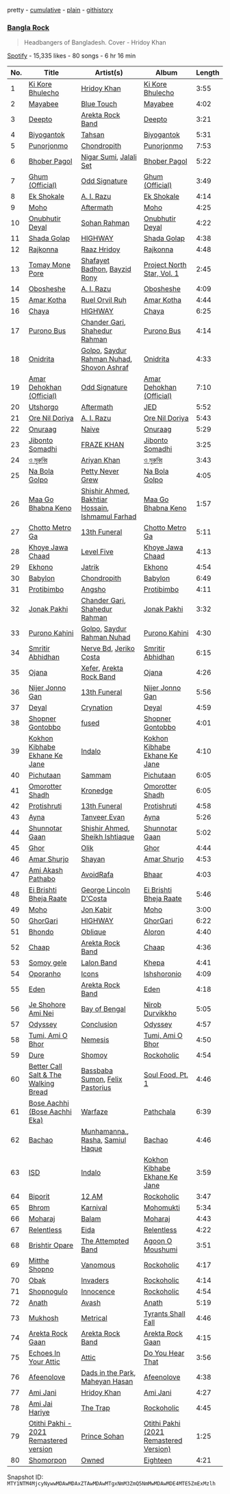 pretty - [cumulative](/playlists/cumulative/37i9dQZF1DX3MUQrfTBXMY.md) - [plain](/playlists/plain/37i9dQZF1DX3MUQrfTBXMY) - [githistory](https://github.githistory.xyz/mackorone/spotify-playlist-archive/blob/main/playlists/plain/37i9dQZF1DX3MUQrfTBXMY)

### [Bangla Rock](https://open.spotify.com/playlist/37i9dQZF1DX3MUQrfTBXMY)

> Headbangers of Bangladesh\. Cover \- Hridoy Khan

[Spotify](https://open.spotify.com/user/spotify) - 15,335 likes - 80 songs - 6 hr 16 min

| No. | Title | Artist(s) | Album | Length |
|---|---|---|---|---|
| 1 | [Ki Kore Bhulecho](https://open.spotify.com/track/60zmqnMo2hbsg9KMslHChB) | [Hridoy Khan](https://open.spotify.com/artist/4L8j8SN9LKAcKYq8oy4f5j) | [Ki Kore Bhulecho](https://open.spotify.com/album/0uGQ03b444OyPeMweM5Xks) | 3:55 |
| 2 | [Mayabee](https://open.spotify.com/track/0sNM2ixLSvQyt1UvIyzej5) | [Blue Touch](https://open.spotify.com/artist/0aL6Av2TQ6oCEi6ctrectc) | [Mayabee](https://open.spotify.com/album/5jK5GGn8Z76n8PZRTclzoH) | 4:02 |
| 3 | [Deepto](https://open.spotify.com/track/4Ese1NYGFeQV1hi3ssqyB1) | [Arekta Rock Band](https://open.spotify.com/artist/5c7JjKTazKNQubk2GjgbJT) | [Deepto](https://open.spotify.com/album/57QYgRXlMEqMXF5dDO6jvz) | 3:21 |
| 4 | [Biyogantok](https://open.spotify.com/track/7e4tE0wyLzVuzUPbUMCqR6) | [Tahsan](https://open.spotify.com/artist/69Tu9c0t0IOf0ipXnE74sQ) | [Biyogantok](https://open.spotify.com/album/4Zyvcf7CpmYATwEhAXGo3h) | 5:31 |
| 5 | [Punorjonmo](https://open.spotify.com/track/25Hmu4UVzgiiv298sHjERP) | [Chondropith](https://open.spotify.com/artist/25E9e3odwVN7nGzUuMRKW9) | [Punorjonmo](https://open.spotify.com/album/0mIPFSHREKf2yXhgXPrImn) | 7:53 |
| 6 | [Bhober Pagol](https://open.spotify.com/track/3IlpJeoqcBW3MU9lL2qf0L) | [Nigar Sumi](https://open.spotify.com/artist/5v4ceNWjpPcck7V5tPbOn1), [Jalali Set](https://open.spotify.com/artist/1DUbMaHb0Qi0LutuodIxnN) | [Bhober Pagol](https://open.spotify.com/album/3rwS1ScolLwpU7uuFDLb3t) | 5:22 |
| 7 | [Ghum \(Official\)](https://open.spotify.com/track/18xxOCfmxqBD5YgTFpzp5d) | [Odd Signature](https://open.spotify.com/artist/4j8byCgeZUKS1oeXdwD1GC) | [Ghum \(Official\)](https://open.spotify.com/album/5NXiZMrsbAyswRpt369KJm) | 3:49 |
| 8 | [Ek Shokale](https://open.spotify.com/track/6t5ccJLoXgGZGOLRA0Mbip) | [A\. I\. Razu](https://open.spotify.com/artist/67ShnJ9ENhvPwmWymi4zYB) | [Ek Shokale](https://open.spotify.com/album/5MqL326rSE0RhufZcQ2Rry) | 4:14 |
| 9 | [Moho](https://open.spotify.com/track/6Y2lrjXwW8YcCU5H4xMFBs) | [Aftermath](https://open.spotify.com/artist/79iOqoOkavfzftyQjx21qp) | [Moho](https://open.spotify.com/album/39HxuHhewQJHpv2EOSYA8K) | 4:25 |
| 10 | [Onubhutir Deyal](https://open.spotify.com/track/1gqFd1MsRXMVX1CZ8mmEA0) | [Sohan Rahman](https://open.spotify.com/artist/0PT4CxgGdroBgFaq4QvakT) | [Onubhutir Deyal](https://open.spotify.com/album/6bBTDJqUV6MHIjYNMbNCy6) | 4:22 |
| 11 | [Shada Golap](https://open.spotify.com/track/056R8hTzXwi1GNzORWm9Rz) | [HIGHWAY](https://open.spotify.com/artist/62mZpB59RHyxLGNesP78Vg) | [Shada Golap](https://open.spotify.com/album/6uZ4fMxLBklu5QyQRYmq9G) | 4:38 |
| 12 | [Rajkonna](https://open.spotify.com/track/1nry5tFhZzkCs3x28Bff7q) | [Raaz Hridoy](https://open.spotify.com/artist/3VlTqolpxQtbhqcr98zilo) | [Rajkonna](https://open.spotify.com/album/5e7Ah1MlTjAd7vq5FACCpb) | 4:48 |
| 13 | [Tomay Mone Pore](https://open.spotify.com/track/5wW1wMvFAYkG0PIA1XSPkf) | [Shafayet Badhon](https://open.spotify.com/artist/6IkPa1RHI4966Tmbos22Px), [Bayzid Rony](https://open.spotify.com/artist/0d9xrOzUVP4VRw0zeVqiDh) | [Project North Star, Vol\. 1](https://open.spotify.com/album/0eg9Gl97LB6NoSL9C01eMO) | 2:45 |
| 14 | [Obosheshe](https://open.spotify.com/track/3BytGDfjJcnzogZTWDiIk5) | [A\. I\. Razu](https://open.spotify.com/artist/67ShnJ9ENhvPwmWymi4zYB) | [Obosheshe](https://open.spotify.com/album/72PhIKj0ezOuThNcN1cga9) | 4:09 |
| 15 | [Amar Kotha](https://open.spotify.com/track/6H3FLq2hj9zc7q4F0SrWmj) | [Ruel Orvil Ruh](https://open.spotify.com/artist/2GTT565kteUrCjnYX8daLP) | [Amar Kotha](https://open.spotify.com/album/4hOfr2nf610fyTKLnROUIk) | 4:44 |
| 16 | [Chaya](https://open.spotify.com/track/6YdezeXuIAkGaLRgbC08Ny) | [HIGHWAY](https://open.spotify.com/artist/62mZpB59RHyxLGNesP78Vg) | [Chaya](https://open.spotify.com/album/5DHclWpAoKJglHp93WrQ2F) | 6:25 |
| 17 | [Purono Bus](https://open.spotify.com/track/2oj9Iq1HGqsTMGN0EhZFjG) | [Chander Gari](https://open.spotify.com/artist/3x6rvgjqBoYI2RhFQJ3KNR), [Shahedur Rahman](https://open.spotify.com/artist/6gTOIkm9o7TcjatXNGE3ZM) | [Purono Bus](https://open.spotify.com/album/4wjRugr4HRbzuzetMnuIrB) | 4:14 |
| 18 | [Onidrita](https://open.spotify.com/track/6Jsb5Oe62xzzzi7i2M8nsc) | [Golpo](https://open.spotify.com/artist/3VXEQjIIqL58DhPzvZMELO), [Saydur Rahman Nuhad](https://open.spotify.com/artist/1T9nSGIHlJ1bEeWX6aeqbA), [Shovon Ashraf](https://open.spotify.com/artist/1HwE9oYETtZQ1nJEEiEPvP) | [Onidrita](https://open.spotify.com/album/5FWR1xTVKQgjbM92eRCzdc) | 4:33 |
| 19 | [Amar Dehokhan \(Official\)](https://open.spotify.com/track/78EbJAZcUdahv84ZF2FyS1) | [Odd Signature](https://open.spotify.com/artist/4j8byCgeZUKS1oeXdwD1GC) | [Amar Dehokhan \(Official\)](https://open.spotify.com/album/0hvuNELjDIOjZvzooplf4C) | 7:10 |
| 20 | [Utshorgo](https://open.spotify.com/track/7tcHBMra1AZ3QWIHX3hX0r) | [Aftermath](https://open.spotify.com/artist/79iOqoOkavfzftyQjx21qp) | [JED](https://open.spotify.com/album/1oLSVb8CrKCdQyoY7LIeIZ) | 5:52 |
| 21 | [Ore Nil Doriya](https://open.spotify.com/track/633EJpBKhPns6Z6Tp4K9a7) | [A\. I\. Razu](https://open.spotify.com/artist/67ShnJ9ENhvPwmWymi4zYB) | [Ore Nil Doriya](https://open.spotify.com/album/1BHqOSF6p6Qzn70vOkNtsv) | 5:43 |
| 22 | [Onuraag](https://open.spotify.com/track/75H72N8knxyDjaKmSWIKGo) | [Naive](https://open.spotify.com/artist/15akENis2TaJHxXw8cwzXw) | [Onuraag](https://open.spotify.com/album/71CWDjKVJcvSTqQhGJdOzK) | 5:29 |
| 23 | [Jibonto Somadhi](https://open.spotify.com/track/6XL84ZO0NDI6ssyn0kbV8V) | [FRAZE KHAN](https://open.spotify.com/artist/0pCSCTvPFOBkkD70vjwjFy) | [Jibonto Somadhi](https://open.spotify.com/album/649gMbZYZYUu36UxD34t4J) | 3:25 |
| 24 | [ও মুরুব্বি](https://open.spotify.com/track/1Cn5z87cpiD0uxMIzcFE4b) | [Ariyan Khan](https://open.spotify.com/artist/28y51UfdmY0xm7lHLrDd34) | [ও মুরুব্বি](https://open.spotify.com/album/2bkb02lSyVRDdbPVjkZcER) | 3:43 |
| 25 | [Na Bola Golpo](https://open.spotify.com/track/7iV811lSVQPcHiL9GdsmxA) | [Petty Never Grew](https://open.spotify.com/artist/0qrCUohuMaUYuNfTi9uQAY) | [Na Bola Golpo](https://open.spotify.com/album/5gjP4D4VW4kcm5G23s2gvn) | 4:05 |
| 26 | [Maa Go Bhabna Keno](https://open.spotify.com/track/2BwUnAP2QhfFjtN0Ah7nPX) | [Shishir Ahmed](https://open.spotify.com/artist/7B9OMl4OkifBonxyDNBJ2A), [Bakhtiar Hossain](https://open.spotify.com/artist/5BixMBi6zYuMQ3suvrT6LF), [Ishmamul Farhad](https://open.spotify.com/artist/3a3SXVCQIAqiC8jIQ5S6en) | [Maa Go Bhabna Keno](https://open.spotify.com/album/5DrJc56e982XXy1ZfjQ9iV) | 1:57 |
| 27 | [Chotto Metro Ga](https://open.spotify.com/track/1WuuePXlvzSMJPKygdeZu9) | [13th Funeral](https://open.spotify.com/artist/6r4kTQoYjObienwuKU4PBT) | [Chotto Metro Ga](https://open.spotify.com/album/3DYrY6zUtihcMYpSd1JBQC) | 5:11 |
| 28 | [Khoye Jawa Chaad](https://open.spotify.com/track/7drgfsb1o3LPQQc5tHZW8O) | [Level Five](https://open.spotify.com/artist/0wf0kncEWHLMGqYqXgZql8) | [Khoye Jawa Chaad](https://open.spotify.com/album/0FwGhAmAhssWTEzv9P0VYX) | 4:13 |
| 29 | [Ekhono](https://open.spotify.com/track/4ZoiikOfDXv4ks5rRqiK1Z) | [Jatrik](https://open.spotify.com/artist/6MMQ5xS4dg5ImURe4UFbWU) | [Ekhono](https://open.spotify.com/album/01DwqEvRJlH9iU5knnO2uB) | 4:54 |
| 30 | [Babylon](https://open.spotify.com/track/5bo2zyA4ty7fuXSQiDV11R) | [Chondropith](https://open.spotify.com/artist/25E9e3odwVN7nGzUuMRKW9) | [Babylon](https://open.spotify.com/album/6XQ47J5lY2VA4Gevkp0AOQ) | 6:49 |
| 31 | [Protibimbo](https://open.spotify.com/track/5l2n874eQvJoq8qvEowNOJ) | [Angsho](https://open.spotify.com/artist/2NRt2eIZ7PmlsdvfghhhOp) | [Protibimbo](https://open.spotify.com/album/5EIRZsKGKu4HGbyT22FvYU) | 4:11 |
| 32 | [Jonak Pakhi](https://open.spotify.com/track/0dJShg9yaI1XgwZikfzBXQ) | [Chander Gari](https://open.spotify.com/artist/3x6rvgjqBoYI2RhFQJ3KNR), [Shahedur Rahman](https://open.spotify.com/artist/6gTOIkm9o7TcjatXNGE3ZM) | [Jonak Pakhi](https://open.spotify.com/album/1ZXagWb8MPCHkLBCKZk0gr) | 3:32 |
| 33 | [Purono Kahini](https://open.spotify.com/track/5EkI5AdIhs2DIBg3INGQpm) | [Golpo](https://open.spotify.com/artist/3VXEQjIIqL58DhPzvZMELO), [Saydur Rahman Nuhad](https://open.spotify.com/artist/1T9nSGIHlJ1bEeWX6aeqbA) | [Purono Kahini](https://open.spotify.com/album/4icX1B77Kvx6LJF2Lmlpr2) | 4:30 |
| 34 | [Smritir Abhidhan](https://open.spotify.com/track/4ePw8mvGlWYzZdBxUdzVe6) | [Nerve Bd](https://open.spotify.com/artist/0NWAyPvcmuMuUEQsBUkQCd), [Jeriko Costa](https://open.spotify.com/artist/1K9AqGsFvlWsdaCqyk659B) | [Smritir Abhidhan](https://open.spotify.com/album/2erS31TFlQWBCNJls2vThu) | 6:15 |
| 35 | [Ojana](https://open.spotify.com/track/7GWkTRW0nOEmBWPoKAXF6S) | [Xefer](https://open.spotify.com/artist/2S5txX8JNvdebvGU6LZbf9), [Arekta Rock Band](https://open.spotify.com/artist/5c7JjKTazKNQubk2GjgbJT) | [Ojana](https://open.spotify.com/album/6EynXPTwNDlZyf5HcoVqx6) | 4:26 |
| 36 | [Nijer Jonno Gan](https://open.spotify.com/track/2fEMTumzVh5H1ozQwkBDyu) | [13th Funeral](https://open.spotify.com/artist/6r4kTQoYjObienwuKU4PBT) | [Nijer Jonno Gan](https://open.spotify.com/album/78jmJKiaCKhaUvpOxqYXgx) | 5:56 |
| 37 | [Deyal](https://open.spotify.com/track/3ElVLYZiaRXsvAZsAdbOQD) | [Crynation](https://open.spotify.com/artist/1XgnnIZMJmPcbW8ZD8mzUU) | [Deyal](https://open.spotify.com/album/3yN9WP2JqcLmzyhhIIzX8W) | 4:59 |
| 38 | [Shopner Gontobbo](https://open.spotify.com/track/1Geh1LEWKVmG2iJKP2BX8e) | [fused](https://open.spotify.com/artist/0t4yDm0LHubUiQFOvuNSN6) | [Shopner Gontobbo](https://open.spotify.com/album/1KrH6WrJ7pHIMVYq3jkeYr) | 4:01 |
| 39 | [Kokhon Kibhabe Ekhane Ke Jane](https://open.spotify.com/track/3jy2Bz9A9YBl9HbPvQle8X) | [Indalo](https://open.spotify.com/artist/37LGjqM0je1KNrLRD3MZ47) | [Kokhon Kibhabe Ekhane Ke Jane](https://open.spotify.com/album/1q7I38qz1tvEI6Oa1sAmIm) | 4:10 |
| 40 | [Pichutaan](https://open.spotify.com/track/3kGrKLyNUdcVh27oqwEYdE) | [Sammam](https://open.spotify.com/artist/2lis2CHagnbMNlEUrhU0wu) | [Pichutaan](https://open.spotify.com/album/4LfHUgVOnuvznzkOGCTxwX) | 6:05 |
| 41 | [Omorotter Shadh](https://open.spotify.com/track/7GiVS2cRWTOVXc3AZdC1db) | [Kronedge](https://open.spotify.com/artist/1BmU0W6qNHOVQclJYf9Mys) | [Omorotter Shadh](https://open.spotify.com/album/6mhqhKXjqxTkUZVehg52tS) | 6:05 |
| 42 | [Protishruti](https://open.spotify.com/track/4LFXQy7NN0KdraTRs2WZj9) | [13th Funeral](https://open.spotify.com/artist/6r4kTQoYjObienwuKU4PBT) | [Protishruti](https://open.spotify.com/album/2jGoGgLlFQKTpuEnxCXSDq) | 4:58 |
| 43 | [Ayna](https://open.spotify.com/track/6rDBaxKg0Ech5Y2bglqEus) | [Tanveer Evan](https://open.spotify.com/artist/4OUraoZcwg1SsMHFjuaajw) | [Ayna](https://open.spotify.com/album/5OgRzOvGkYweEgJO5OcJLK) | 5:26 |
| 44 | [Shunnotar Gaan](https://open.spotify.com/track/3rw1weqqFeFjSjWKTAmvzI) | [Shishir Ahmed](https://open.spotify.com/artist/7B9OMl4OkifBonxyDNBJ2A), [Sheikh Ishtiaque](https://open.spotify.com/artist/0iMi02nPTjOSfQqMfGJTZn) | [Shunnotar Gaan](https://open.spotify.com/album/30gPig90CPaXynDVw1Kie2) | 5:02 |
| 45 | [Ghor](https://open.spotify.com/track/306zePFBWCYpr7HgPWh1ac) | [Olik](https://open.spotify.com/artist/7fU5VKQ4KA88qLlJYvMHc7) | [Ghor](https://open.spotify.com/album/4GHgh8KdlZwal3idMiE55H) | 4:44 |
| 46 | [Amar Shurjo](https://open.spotify.com/track/5ZfsbR7btiWtDoQfGhpyiC) | [Shayan](https://open.spotify.com/artist/2aNKHDOr5ESFtFvrLMARPP) | [Amar Shurjo](https://open.spotify.com/album/5NBnpyrP8V3MZHTABxsEaj) | 4:53 |
| 47 | [Ami Akash Pathabo](https://open.spotify.com/track/62NkP9pkOw6y2B25pokMMQ) | [AvoidRafa](https://open.spotify.com/artist/0j4Xv6B3jAu40gzdooipIB) | [Bhaar](https://open.spotify.com/album/7ePeM5FJpq4pkpnDFFP3Q8) | 4:03 |
| 48 | [Ei Brishti Bheja Raate](https://open.spotify.com/track/6wYFG41ZlYQ9LZoO134Ywl) | [George Lincoln D'Costa](https://open.spotify.com/artist/20DQNJ7sBu2VqMnuDYXFOp) | [Ei Brishti Bheja Raate](https://open.spotify.com/album/5udSAW80w1dapro72dnnFX) | 5:46 |
| 49 | [Moho](https://open.spotify.com/track/7uSd8eNikOIqWjZk4ZxvK4) | [Jon Kabir](https://open.spotify.com/artist/41uDjhwAdkq4SYpMswPEtG) | [Moho](https://open.spotify.com/album/6buC5HKigeEIyAFhaABwuZ) | 3:00 |
| 50 | [GhorGari](https://open.spotify.com/track/2nRwICrrFgQwiqiZdPjXLe) | [HIGHWAY](https://open.spotify.com/artist/62mZpB59RHyxLGNesP78Vg) | [GhorGari](https://open.spotify.com/album/5NnGkLlJGRVav1xqXgcptY) | 6:22 |
| 51 | [Bhondo](https://open.spotify.com/track/07qgJazJQyknsbmuJZDL6N) | [Oblique](https://open.spotify.com/artist/4UZiqcfIggY32IYR1j13fz) | [Aloron](https://open.spotify.com/album/3B7o0RIBaO8xsXFuEGOUzr) | 4:40 |
| 52 | [Chaap](https://open.spotify.com/track/5yZh1R7FxddR7E2WsVALg8) | [Arekta Rock Band](https://open.spotify.com/artist/5c7JjKTazKNQubk2GjgbJT) | [Chaap](https://open.spotify.com/album/0vRBUL0pp2UW4b5bC5Zj6g) | 4:36 |
| 53 | [Somoy gele](https://open.spotify.com/track/3RDSAyE32oOnMFoEWEDtH3) | [Lalon Band](https://open.spotify.com/artist/2sEoW2m80iIVDpHIlgfkPw) | [Khepa](https://open.spotify.com/album/6oXxXaKox9eRoP1QUxaUOT) | 4:41 |
| 54 | [Oporanho](https://open.spotify.com/track/3PG0JQJExSRM4xGUpYvpEZ) | [Icons](https://open.spotify.com/artist/5dSpt5bMnQoSC0n16fpQUD) | [Ishshoronio](https://open.spotify.com/album/6GvalgWDABm1XEYvFfnGF1) | 4:09 |
| 55 | [Eden](https://open.spotify.com/track/53NYK7ZRLBErAMdJNBJEoo) | [Arekta Rock Band](https://open.spotify.com/artist/5c7JjKTazKNQubk2GjgbJT) | [Eden](https://open.spotify.com/album/5LtAT3Wo7DQ8dDCiR0bN1T) | 4:18 |
| 56 | [Je Shohore Ami Nei](https://open.spotify.com/track/1DI1uHLG1yesDqaucsLKLH) | [Bay of Bengal](https://open.spotify.com/artist/6dXgxvd22ojzmwry1cXSP6) | [Nirob Durvikkho](https://open.spotify.com/album/6CqQxAKa6d8ibYyiGGSZZc) | 5:05 |
| 57 | [Odyssey](https://open.spotify.com/track/4D7uYtaf2tUMJQU764Tuqs) | [Conclusion](https://open.spotify.com/artist/5SVgbg1080uyYMNC7rBoIp) | [Odyssey](https://open.spotify.com/album/1E86gHTDuuyIqUxbtGwefu) | 4:57 |
| 58 | [Tumi, Ami O Bhor](https://open.spotify.com/track/12KuRGdlIUoPOYUmMqFiPa) | [Nemesis](https://open.spotify.com/artist/694bRUlAdfIh4BpiMWI3FF) | [Tumi, Ami O Bhor](https://open.spotify.com/album/0nGeQAJDGQnl3pYUUPEwCy) | 4:50 |
| 59 | [Dure](https://open.spotify.com/track/0ro2uqekG3BWXDUpeBjJ5Q) | [Shomoy](https://open.spotify.com/artist/7IdZt8q8bmTYQOCYad1BYk) | [Rockoholic](https://open.spotify.com/album/2DLL4wKniDTPu17TPVKvpA) | 4:54 |
| 60 | [Better Call Salt & The Walking Bread](https://open.spotify.com/track/0S88D4HoXcUhx0KU8OOXDv) | [Bassbaba Sumon](https://open.spotify.com/artist/0dWXQH3oFfiWhCLcXCwKh0), [Felix Pastorius](https://open.spotify.com/artist/0pVMIumaNFtp1mCC7yJ8XM) | [Soul Food, Pt\. 1](https://open.spotify.com/album/0IiyxBvkuwv2xHaYZ4S0zD) | 4:46 |
| 61 | [Bose Aachhi \(Bose Aachhi Eka\)](https://open.spotify.com/track/4PIrHcNo9aVhKrlk9hPOLG) | [Warfaze](https://open.spotify.com/artist/06eRdiCBgFUhiuFjei0eH2) | [Pathchala](https://open.spotify.com/album/4cyc9rSyklY4JtbwAjVsnc) | 6:39 |
| 62 | [Bachao](https://open.spotify.com/track/0ma2ngaL9dwqlNUKEe84FN) | [Munhamanna.](https://open.spotify.com/artist/48vUe0vzNlHzJz6dfdqtqX), [Rasha](https://open.spotify.com/artist/6grYfB8l8WZo0NOtdcWWls), [Samiul Haque](https://open.spotify.com/artist/7tstbXKlLF8TKs23HYyAhL) | [Bachao](https://open.spotify.com/album/44HcKaBI2tWqsSEmIK9WLJ) | 4:46 |
| 63 | [ISD](https://open.spotify.com/track/5NHklX2aJag4YCJndtjjci) | [Indalo](https://open.spotify.com/artist/37LGjqM0je1KNrLRD3MZ47) | [Kokhon Kibhabe Ekhane Ke Jane](https://open.spotify.com/album/7atnOE38HHe2eIHud4VvHP) | 3:59 |
| 64 | [Biporit](https://open.spotify.com/track/3PvHtgctQj93os8wwyt4ZE) | [12 AM](https://open.spotify.com/artist/0iSj43HCLPRUKnJjVIfgXT) | [Rockoholic](https://open.spotify.com/album/2DLL4wKniDTPu17TPVKvpA) | 3:47 |
| 65 | [Bhrom](https://open.spotify.com/track/20tqANKua7Erq6u3yfT8tj) | [Karnival](https://open.spotify.com/artist/6xArchxfpOsC8rvclgSeAl) | [Mohomukti](https://open.spotify.com/album/2QjYtadVjnPoQkZVLqkzqv) | 5:34 |
| 66 | [Moharaj](https://open.spotify.com/track/0iAkSPCliJozniBFIq5qZO) | [Balam](https://open.spotify.com/artist/5io6IfbYy6t9IBtzYdOwN9) | [Moharaj](https://open.spotify.com/album/10qQWkkrX3Fr3No7t6fFlf) | 4:43 |
| 67 | [Relentless](https://open.spotify.com/track/1e15BIDZ6kuv7sByOm6M4B) | [Eida](https://open.spotify.com/artist/3qskfyIRwZtp6uIfj6OFcL) | [Relentless](https://open.spotify.com/album/77fnRNjsSV1Hj6FNuR6KXA) | 4:22 |
| 68 | [Brishtir Opare](https://open.spotify.com/track/5rGFMRxRt68bguL3gxSnZC) | [The Attempted Band](https://open.spotify.com/artist/1yCW8tZOgAjAHBJYt5COWt) | [Agoon O Moushumi](https://open.spotify.com/album/5KPR9AgO2hMyEfGYWPbrao) | 3:51 |
| 69 | [Mitthe Shopno](https://open.spotify.com/track/5sTph7Ktij6uPkWgVdTTPL) | [Vanomous](https://open.spotify.com/artist/6837JIyq53JF6Je9Tvbov9) | [Rockoholic](https://open.spotify.com/album/2DLL4wKniDTPu17TPVKvpA) | 4:17 |
| 70 | [Obak](https://open.spotify.com/track/5qZE8vsRIm5zeMGqcs4cp1) | [Invaders](https://open.spotify.com/artist/072YOPgJBQASwnyXY6tlP6) | [Rockoholic](https://open.spotify.com/album/2DLL4wKniDTPu17TPVKvpA) | 4:14 |
| 71 | [Shopnogulo](https://open.spotify.com/track/28epCqVjn1uzhyCt2p61hC) | [Innocence](https://open.spotify.com/artist/2J02fpL3ODGoXlL5Vqe0I8) | [Rockoholic](https://open.spotify.com/album/2DLL4wKniDTPu17TPVKvpA) | 4:54 |
| 72 | [Anath](https://open.spotify.com/track/0DCWyFL9SxBjSfLMhj8471) | [Avash](https://open.spotify.com/artist/1yg6sCbwRCFjo545X0qLgd) | [Anath](https://open.spotify.com/album/42V5qp9Z9SSpws2sZftzw5) | 5:19 |
| 73 | [Mukhosh](https://open.spotify.com/track/6u8CfesPUWnqxjfc0esJD1) | [Metrical](https://open.spotify.com/artist/54lOFoInj94V3iGe7WUAPH) | [Tyrants Shall Fall](https://open.spotify.com/album/7hOKWShq8KfBKjmgIcOddo) | 4:46 |
| 74 | [Arekta Rock Gaan](https://open.spotify.com/track/7A2OoUIXKuduRO8EAGGc0N) | [Arekta Rock Band](https://open.spotify.com/artist/5c7JjKTazKNQubk2GjgbJT) | [Arekta Rock Gaan](https://open.spotify.com/album/47FRQGxDUVoADb2YBDa9HH) | 4:15 |
| 75 | [Echoes In Your Attic](https://open.spotify.com/track/5MdTyrp08UChjCXljsAoyD) | [Attic](https://open.spotify.com/artist/26SilPnubTJT5ibuYYSOQo) | [Do You Hear That](https://open.spotify.com/album/5UeXeE6sslWZYngyXdwiR8) | 3:56 |
| 76 | [Afeenolove](https://open.spotify.com/track/1sEiRFJK1sLJ3uEFEn3InM) | [Dads in the Park](https://open.spotify.com/artist/42BhmF97Bi9ZiSayKezneF), [Maheyan Hasan](https://open.spotify.com/artist/0lYakx3tQmYFIATIdEev6d) | [Afeenolove](https://open.spotify.com/album/5Q2dPziCMMwlJFX62z371h) | 4:38 |
| 77 | [Ami Jani](https://open.spotify.com/track/7lfBr1RFBpfA9yDRGWceBs) | [Hridoy Khan](https://open.spotify.com/artist/4L8j8SN9LKAcKYq8oy4f5j) | [Ami Jani](https://open.spotify.com/album/0kxT6PQAmjW75S9bcO3tK1) | 4:27 |
| 78 | [Ami Jai Hariye](https://open.spotify.com/track/5BdvUQme9AJ6A40Q8eNhsO) | [The Trap](https://open.spotify.com/artist/0y8uYaLotbpQi2MJW79mck) | [Rockoholic](https://open.spotify.com/album/2DLL4wKniDTPu17TPVKvpA) | 4:45 |
| 79 | [Otithi Pakhi \- 2021 Remastered version](https://open.spotify.com/track/7cXofuwNTxOcIx89cYw4tD) | [Prince Sohan](https://open.spotify.com/artist/6zCxXv0GO8LaRSNLOSr0i0) | [Otithi Pakhi \(2021 Remastered Version\)](https://open.spotify.com/album/02JtyTUKhl9CJS1QbXS2kt) | 1:25 |
| 80 | [Shomorpon](https://open.spotify.com/track/3Rzqc31gdXt3CnlMSuDoXj) | [Owned](https://open.spotify.com/artist/2khsQvqlAuVDTR4f6vFVrU) | [Eighteen](https://open.spotify.com/album/0Dx2OWUZzYn8QXF1rCtjhT) | 4:21 |

Snapshot ID: `MTY1NTM4MjcyNywwMDAwMDAxZTAwMDAwMTgxNmM3ZmQ5NmMwMDAwMDE4MTE5ZmExMzlh`
